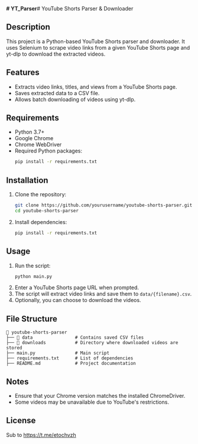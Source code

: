 **# YT_Parser**# YouTube Shorts Parser & Downloader

## Description
This project is a Python-based YouTube Shorts parser and downloader. It uses Selenium to scrape video links from a given YouTube Shorts page and yt-dlp to download the extracted videos.

## Features
- Extracts video links, titles, and views from a YouTube Shorts page.
- Saves extracted data to a CSV file.
- Allows batch downloading of videos using yt-dlp.

## Requirements
- Python 3.7+
- Google Chrome
- Chrome WebDriver
- Required Python packages:
  ```bash
  pip install -r requirements.txt
  ```

## Installation
1. Clone the repository:
   ```bash
   git clone https://github.com/yourusername/youtube-shorts-parser.git
   cd youtube-shorts-parser
   ```
2. Install dependencies:
   ```bash
   pip install -r requirements.txt
   ```

## Usage
1. Run the script:
   ```bash
   python main.py
   ```
2. Enter a YouTube Shorts page URL when prompted.
3. The script will extract video links and save them to `data/{filename}.csv`.
4. Optionally, you can choose to download the videos.

## File Structure
```
📂 youtube-shorts-parser
├── 📂 data                # Contains saved CSV files
├── 📂 downloads           # Directory where downloaded videos are stored
├── main.py               # Main script
├── requirements.txt      # List of dependencies
├── README.md             # Project documentation
```

## Notes
- Ensure that your Chrome version matches the installed ChromeDriver.
- Some videos may be unavailable due to YouTube's restrictions.

## License
Sub to https://t.me/etochvzh
